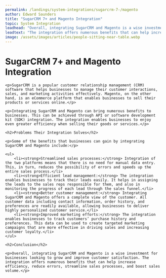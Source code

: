 ```yaml
---
permalink: /landings/system-integrations/sugarcrm-7-/magento
author: Edward Saunders
title: "SugarCRM 7+ and Magento Integration"
topic: System Integration
leadhead: "Overall, integrating SugarCRM and Magento is a wise investment for businesses looking to grow and improve customer satisfaction"
leadtext: "The integration offers numerous benefits that can help increase efficiency, reduce errors, streamline sales processes, and boost sales volume."
image: /assets/images/articles/people-sitting-near-table.webp
---
```

<div class="arttext">	<h1>SugarCRM 7+ and Magento Integration</h1>

	<p>SugarCRM is a popular customer relationship management (CRM) software that helps businesses to manage their customer interactions, sales, and marketing activities effectively. Magento, on the other hand, is an eCommerce platform that enables businesses to sell their products or services online.</p>

	<p>Integrating SugarCRM and Magento can bring numerous benefits to businesses. This can be achieved through API or software development kit (SDK) integration. The integration enables businesses to enjoy even greater efficiency when selling their goods or services.</p>

	<h2>Problems Their Integration Solves</h2>

	<p>Some of the benefits that businesses can gain by integrating SugarCRM and Magento include:</p>

	<ul>
		<li><strong>Streamlined sales processes:</strong> Integration of the two platforms means that there is no need for manual data entry. This, in turn, reduces the possibility of errors and speeds up the entire sales process.</li>
		<li><strong>Efficient lead management:</strong> The integration enables businesses to track their leads easily. It helps in assigning the leads to the sales reps responsible for them, and also in monitoring the progress of each lead through the sales funnel.</li>
		<li><strong>Better customer management:</strong> Integrating SugarCRM and Magento offers a complete view of the customer. All customer data including contact information, order history, and preferences are readily available, allowing businesses to deliver highly personalized customer service.</li>
		<li><strong>Improved marketing efforts:</strong> The integration enables businesses to track customers’ purchase history and preferences. This data can be used to create targeted marketing campaigns that are more effective in driving sales and increasing customer loyalty.</li>
	</ul>

	<h2>Conclusion</h2>

	<p>Overall, integrating SugarCRM and Magento is a wise investment for businesses looking to grow and improve customer satisfaction. The integration offers numerous benefits that can help increase efficiency, reduce errors, streamline sales processes, and boost sales volume.</p>
</div>